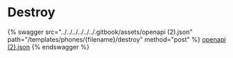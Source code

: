 # Destroy

{% swagger src="../../../../../../.gitbook/assets/openapi (2).json" path="/templates/phones/{filename}/destroy" method="post" %}
[openapi (2).json](<../../../../../../.gitbook/assets/openapi (2).json>)
{% endswagger %}
